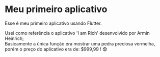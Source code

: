 <h1>Meu primeiro aplicativo </h1>

Esse é meu primeiro aplicativo usando Flutter.

Usei como referência o aplicativo 'I am Rich' desenvolvido por Armin Heinrich; <br>
Basicamente a única função era mostrar uma pedra preciosa vermelha, porém o preço do aplicativo era de: $999,99 ! 😨

